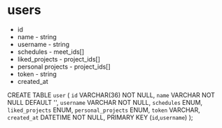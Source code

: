 # users

- id
- name - string
- username - string
- schedules - meet_ids[]
- liked_projects - project_ids[]
- personal projects - project_ids[]
- token - string
- created_at


CREATE TABLE `user` (
	`id` VARCHAR(36) NOT NULL,
	`name` VARCHAR NOT NULL DEFAULT '',
	`username` VARCHAR NOT NULL,
	`schedules` ENUM,
	`liked_projects` ENUM,
	`personal_projects` ENUM,
	`token` VARCHAR,
	`created_at` DATETIME NOT NULL,
	PRIMARY KEY (`id`,`username`)
);